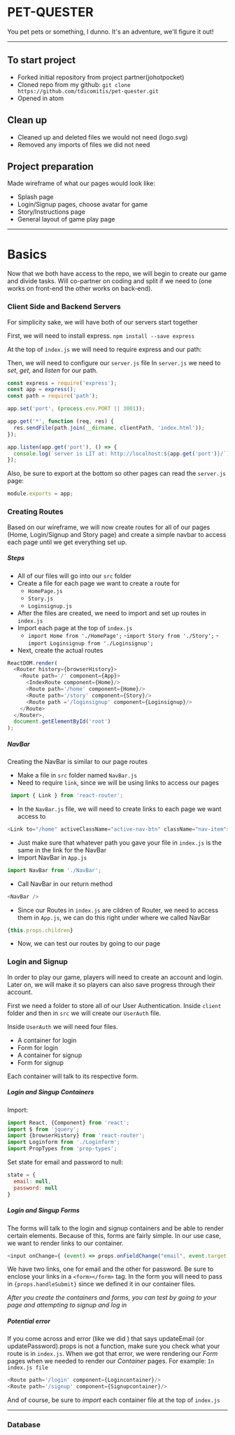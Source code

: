 # PET-QUESTER

You pet pets or something, I dunno. It's an adventure, we'll figure it out!

----
## To start project
- Forked initial repository from project partner(johotpocket)
- Cloned repo from my github:
`git clone https://github.com/tdicomitis/pet-quester.git`
- Opened in atom

## Clean up
- Cleaned up and deleted files we would not need (logo.svg)
- Removed any imports of files we did not need

## Project preparation
Made wireframe of what our pages would look like:
- Splash page
- Login/Signup pages, choose avatar for game
- Story/Instructions page
- General layout of game play page

----

# Basics
Now that we both have access to the repo, we will begin to create our game and divide tasks. Will co-partner on coding and split if we need to (one works on front-end the other works on back-end).

### Client Side and Backend Servers
For simplicity sake, we will have both of our servers start together

First, we will need to install express. `npm install --save express`

At the top of `index.js` we will need to require express and our path:


Then, we will need to configure our `server.js` file
In `server.js` we need to *set*, *get*, and *listen* for our path.
```js
const express = require('express');
const app = express();
const path = require('path');
```

```js
app.set('port', (process.env.PORT || 3001));

app.get('*', function (req, res) {
  res.sendFile(path.join(__dirname, clientPath, 'index.html'));
});

app.listen(app.get('port'), () => {
  console.log(`server is LIT at: http://localhost:${app.get('port')}/`);
});
```
Also, be sure to export at the bottom so other pages can read the `server.js` page:
```js
module.exports = app;
```

### Creating Routes
Based on our wireframe, we will now create routes for all of our pages (Home, Login/Signup and Story page) and create a simple navbar to access each page until we get everything set up.

##### Steps
- All of our files will go into our `src` folder
- Create a file for each page we want to create a route for
  - `HomePage.js`
  - `Story.js`
  - `Loginsignup.js`
- After the files are created, we need to import and set up routes in `index.js`
- Import each page at the top of `index.js`
  - `import Home from './HomePage';`
  -`import Story from './Story';`
  -`import Loginsignup from './Loginsignup';`
- Next, create the actual routes
```js
ReactDOM.render(
  <Router history={browserHistory}>
    <Route path='/' component={App}>
      <IndexRoute component={Home}/>
      <Route path='/home' component={Home}/>
      <Route path='/story' component={Story}/>
      <Route path ='/loginsignup' component={Loginsignup}/>
    </Route>
  </Router>,
  document.getElementById('root')
);
```
##### NavBar
Creating the NavBar is similar to our page routes
- Make a file in `src` folder named `NavBar.js`
- Need to require `link`, since we will be using links to access our pages
```js
 import { Link } from 'react-router';
```
- In the `NavBar.js` file, we will need to create links to each page we want access to
```js
<Link to="/home" activeClassName="active-nav-btn" className="nav-item"> Home </Link>
```
- Just make sure that whatever path you gave your file in `index.js` is the same in the link for the NavBar
- Import NavBar in `App.js`
```js
import NavBar from './NavBar';
```
- Call NavBar in our return method
```js
<NavBar />
```
- Since our Routes in `index.js` are cildren of Router, we need to access them in `App.js`, we can do this right under where we called NavBar
```js
{this.props.children}
```
- Now, we can test our routes by going to our page

### Login and Signup
In order to play our game, players will need to create an account and login. Later on, we will make it so players can also save progress through their account.

First we need a folder to store all of our User Authentication.
Inside `client` folder and then in `src` we will create our  `UserAuth` file.

Inside `UserAuth` we will need four files.
- A container for login
- Form for login
- A container for signup
- Form for signup

Each container will talk to its respective form.

##### Login and Singup Containers
Import:
```js
import React, {Component} from 'react';
import $ from 'jquery';
import {browserHistory} from 'react-router';
import Loginform from './Loginform';
import PropTypes from 'prop-types';
```
Set state for email and password to null:
```js
state = {
  email: null,
  password: null
}
```

##### Login and Singup Forms
The forms will talk to the login and signup containers and be able to render certain elements. Because of this, forms are fairly simple. In our use case, we want to render links to our container.

```js
<input onChange={ (event) => props.onFieldChange("email", event.target.value)} type="email" className=""/>
```
We have two links, one for email and the other for password. Be sure to enclose your links in a `<form></form>` tag. In the form you will need to pass in `{props.handleSubmit}` since we defined it in our container files.

*After you create the containers and forms, you can test by going to your page and attempting to signup and log in*

##### Potential error
If you come across and error (like we did ) that says updateEmail (or updatePassword).props is not a function, make sure you check what your route is in `index.js`. When we got that error, we were rendering our *Form* pages when we needed to render our *Container* pages. For example:
`In index.js file`
```js
<Route path='/login' component={Logincontainer}/>
<Route path='/signup' component={Signupcontainer}/>
```

And of course, be sure to *import* each container file at the top of `index.js`

-------
### Database
